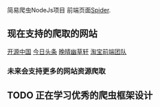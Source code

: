 简易爬虫NodeJs项目 
前端页面[Spider](https://mizne.netlify.com).

## 现在支持的爬取的网站

[开源中国](https://www.oschina.net/news/industry)
[今日头条](https://toutiao.io/posts/hot/7)
[晚晴幽草轩](https://jeffjade.com)
[淘宝前端团队](http://taobaofed.org)

### 未来会支持更多的网站资源爬取


## TODO 正在学习优秀的爬虫框架设计



